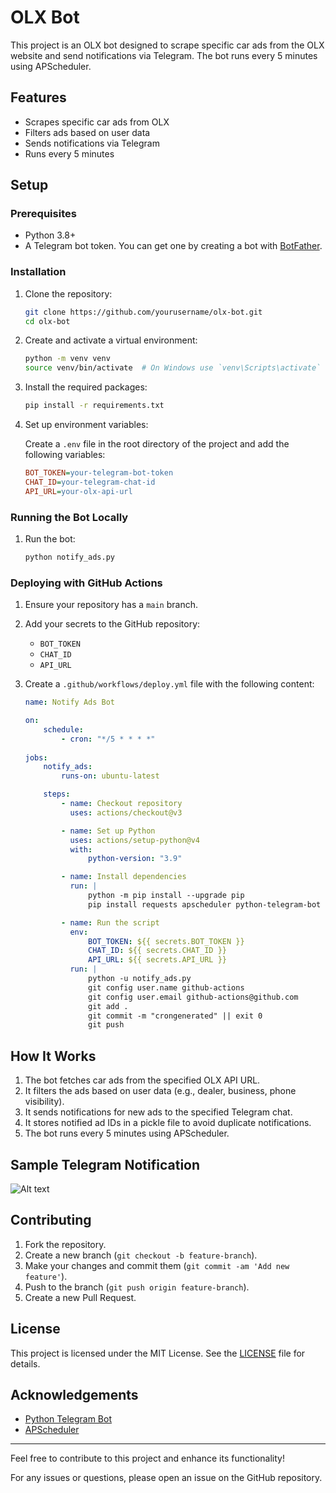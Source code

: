 # OLX Bot

This project is an OLX bot designed to scrape specific car ads from the OLX website and send notifications via Telegram. The bot runs every 5 minutes using APScheduler.

## Features

- Scrapes specific car ads from OLX
- Filters ads based on user data
- Sends notifications via Telegram
- Runs every 5 minutes

## Setup

### Prerequisites

- Python 3.8+
- A Telegram bot token. You can get one by creating a bot with [BotFather](https://core.telegram.org/bots#botfather).

### Installation

1. Clone the repository:

    ```sh
    git clone https://github.com/yourusername/olx-bot.git
    cd olx-bot
    ```

2. Create and activate a virtual environment:

    ```sh
    python -m venv venv
    source venv/bin/activate  # On Windows use `venv\Scripts\activate`
    ```

3. Install the required packages:

    ```sh
    pip install -r requirements.txt
    ```

4. Set up environment variables:

    Create a `.env` file in the root directory of the project and add the following variables:

    ```ini
    BOT_TOKEN=your-telegram-bot-token
    CHAT_ID=your-telegram-chat-id
    API_URL=your-olx-api-url
    ```

### Running the Bot Locally

1. Run the bot:

    ```sh
    python notify_ads.py
    ```

### Deploying with GitHub Actions

1. Ensure your repository has a `main` branch.

2. Add your secrets to the GitHub repository:

    - `BOT_TOKEN`
    - `CHAT_ID`
    - `API_URL`

3. Create a `.github/workflows/deploy.yml` file with the following content:

    ```yaml
    name: Notify Ads Bot

    on:
        schedule:
            - cron: "*/5 * * * *"
            
    jobs:
        notify_ads:
            runs-on: ubuntu-latest

        steps:
            - name: Checkout repository
              uses: actions/checkout@v3

            - name: Set up Python
              uses: actions/setup-python@v4
              with:
                  python-version: "3.9"

            - name: Install dependencies
              run: |
                  python -m pip install --upgrade pip
                  pip install requests apscheduler python-telegram-bot

            - name: Run the script
              env:
                  BOT_TOKEN: ${{ secrets.BOT_TOKEN }}
                  CHAT_ID: ${{ secrets.CHAT_ID }}
                  API_URL: ${{ secrets.API_URL }}
              run: |
                  python -u notify_ads.py
                  git config user.name github-actions
                  git config user.email github-actions@github.com
                  git add .
                  git commit -m "crongenerated" || exit 0
                  git push
    ```

## How It Works

1. The bot fetches car ads from the specified OLX API URL.
2. It filters the ads based on user data (e.g., dealer, business, phone visibility).
3. It sends notifications for new ads to the specified Telegram chat.
4. It stores notified ad IDs in a pickle file to avoid duplicate notifications.
5. The bot runs every 5 minutes using APScheduler.

## Sample Telegram Notification

![Alt text](images.png)
   
## Contributing

1. Fork the repository.
2. Create a new branch (`git checkout -b feature-branch`).
3. Make your changes and commit them (`git commit -am 'Add new feature'`).
4. Push to the branch (`git push origin feature-branch`).
5. Create a new Pull Request.

## License

This project is licensed under the MIT License. See the [LICENSE](LICENSE) file for details.

## Acknowledgements

- [Python Telegram Bot](https://github.com/python-telegram-bot/python-telegram-bot)
- [APScheduler](https://apscheduler.readthedocs.io/en/stable/)

---

Feel free to contribute to this project and enhance its functionality!

For any issues or questions, please open an issue on the GitHub repository.
